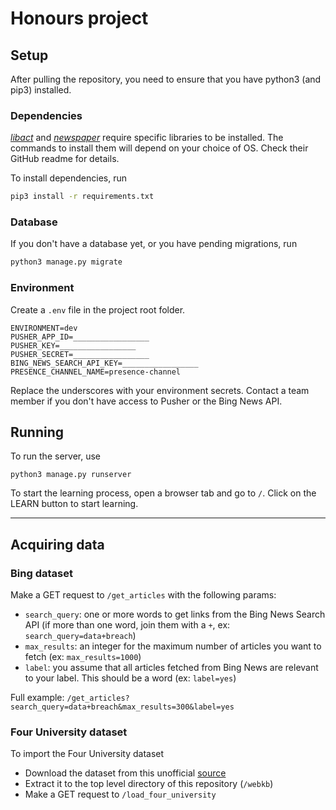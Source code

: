 # Honours project

## Setup
After pulling the repository, you need to ensure that you have python3 (and pip3) installed.

### Dependencies
[*libact*](https://github.com/ntucllab/libact#basic-dependencies) and [*newspaper*](https://github.com/codelucas/newspaper/#get-it-now) require specific libraries to be installed. The commands to install them will depend on your choice of OS. Check their GitHub readme for details.

  To install dependencies, run
  ```bash
  pip3 install -r requirements.txt
  ```

### Database
If you don't have a database yet, or you have pending migrations, run
```bash
python3 manage.py migrate
```

### Environment
Create a `.env` file in the project root folder.
```.env
ENVIRONMENT=dev
PUSHER_APP_ID=_________________
PUSHER_KEY=_________________
PUSHER_SECRET=_________________
BING_NEWS_SEARCH_API_KEY=_________________
PRESENCE_CHANNEL_NAME=presence-channel
```
Replace the underscores with your environment secrets. Contact a team member if you don't have access to Pusher or the Bing News API.

## Running
To run the server, use
```
python3 manage.py runserver
```

To start the learning process, open a browser tab and go to `/`. Click on the LEARN button to start learning.

---

## Acquiring data
### Bing dataset
Make a GET request to `/get_articles` with the following params:
- `search_query`: one or more words to get links from the Bing News Search API (if more than one word, join them with a `+`, ex: `search_query=data+breach`)
- `max_results`: an integer for the maximum number of articles you want to fetch (ex: `max_results=1000`)
- `label`: you assume that all articles fetched from Bing News are relevant to your label. This should be a word (ex: `label=yes`)

Full example: `/get_articles?search_query=data+breach&max_results=300&label=yes`

### Four University dataset
To import the Four University dataset
- Download the dataset from this unofficial [source](https://raw.githubusercontent.com/daniel-cloudspace/WekaPres/master/datasets/webkb-data.gtar.gz)
- Extract it to the top level directory of this repository (`/webkb`)
- Make a GET request to `/load_four_university`
